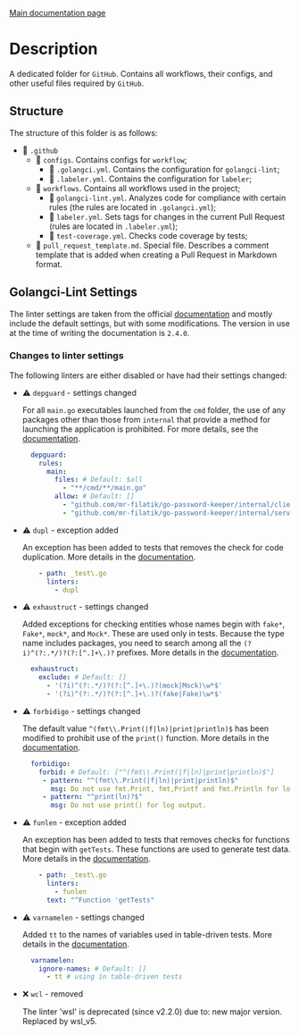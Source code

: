 [Main documentation page](../README.md)

# Description

A dedicated folder for `GitHub`. Contains all workflows, their configs, and other useful files required by `GitHub`.

## Structure

The structure of this folder is as follows:

* 📂 `.github`
    * 📂 `configs`. Contains configs for `workflow`;
        * 📄 `.golangci.yml`. Contains the configuration for `golangci-lint`;
        * 📄 `.labeler.yml`. Contains the configuration for `labeler`;
    * 📂 `workflows`. Contains all workflows used in the project;
        * 📄 `golangci-lint.yml`. Analyzes code for compliance with certain rules (the rules are located in `.golangci.yml`);
        * 📄 `labeler.yml`. Sets tags for changes in the current Pull Request (rules are located in `.labeler.yml`);
        * 📄 `test-coverage.yml`. Checks code coverage by tests;
    * 📄 `pull_request_template.md`. Special file. Describes a comment template that is added when creating a Pull Request in Markdown format.

## Golangci-Lint Settings

The linter settings are taken from the official [documentation](https://golangci-lint.run/docs/configuration/file/) and mostly include the default settings, but with some modifications. The version in use at the time of writing the documentation is `2.4.0`.

### Changes to linter settings

The following linters are either disabled or have had their settings changed:

* ⚠️ `depguard` - settings changed

  For all `main.go` executables launched from the `cmd` folder, the use of any packages other than those from `internal` that provide a method for launching the application is prohibited. For more details, see the [documentation](https://golangci-lint.run/docs/linters/configuration/#depguard).

  ```yml
    depguard:
      rules:
        main:
          files: # Default: $all
            - "**/cmd/**/main.go"
          allow: # Default: []
            - "github.com/mr-filatik/go-password-keeper/internal/client"
            - "github.com/mr-filatik/go-password-keeper/internal/server"
  ```

* ⚠️ `dupl` - exception added

  An exception has been added to tests that removes the check for code duplication. More details in the [documentation](https://golangci-lint.run/docs/configuration/file/#linters-configuration).

  ```yml
      - path: _test\.go
        linters:
          - dupl
  ```

* ⚠️ `exhaustruct` - settings changed

  Added exceptions for checking entities whose names begin with `fake*`, `Fake*`, `mock*`, and `Mock*`. These are used only in tests. Because the type name includes packages, you need to search among all the `(?i)^(?:.*/)?(?:[^.]+\.)?` prefixes. More details in the [documentation](https://golangci-lint.run/docs/linters/configuration/#exhaustruct).

  ```yml
    exhaustruct:
      exclude: # Default: []
        - '(?i)^(?:.*/)?(?:[^.]+\.)?(mock|Mock)\w*$'
        - '(?i)^(?:.*/)?(?:[^.]+\.)?(fake|Fake)\w*$'
  ```

* ⚠️ `forbidigo` - settings changed

  The default value `^(fmt\\.Print(|f|ln)|print|println)$` has been modified to prohibit use of the `print()` function. More details in the [documentation](https://golangci-lint.run/docs/linters/configuration/#forbidigo).

  ```yml
    forbidigo:
      forbid: # Default: ["^(fmt\\.Print(|f|ln)|print|println)$"]
       - pattern: "^(fmt\\.Print(|f|ln)|print|println)$"
         msg: Do not use fmt.Print, fmt,Printf and fmt.Println for log output.
       - pattern: "^print(ln)?$"
         msg: Do not use print() for log output.
  ```

* ⚠️ `funlen` - exception added

  An exception has been added to tests that removes checks for functions that begin with `getTests`. These functions are used to generate test data. More details in the [documentation](https://golangci-lint.run/docs/configuration/file/#linters-configuration).

  ```yml
      - path: _test\.go
        linters:
          - funlen
        text: "^Function 'getTests"
  ```

* ⚠️ `varnamelen` - settings changed

  Added `tt` to the names of variables used in table-driven tests. More details in the [documentation](https://golangci-lint.run/docs/linters/configuration/#varnamelen).

  ```yml
    varnamelen:
      ignore-names: # Default: []
        - tt # using in table-driven tests
  ```

* ❌ `wcl` - removed

  The linter 'wsl' is deprecated (since v2.2.0) due to: new major version. Replaced by wsl_v5.
